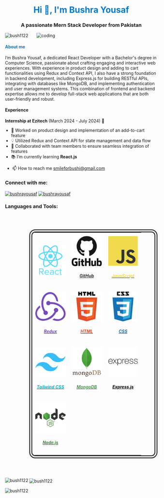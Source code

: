 <h1 align="center" style=" color: #007acc;">Hi 👋, I'm Bushra Yousaf</h1>
<h3 align="center">A passionate Mern Stack Developer  from Pakistan</h3>
<img align="right" alt="coding" width="400" src="https://static.wixstatic.com/media/b313a9_89ebec0c5f384c65a9551f0c1ec18ca9~mv2.gif" >

<p align="left"> <img src="https://komarev.com/ghpvc/?username=bush1122&label=Profile%20views&color=0e75b6&style=flat" alt="bush1122" /> </p>

<h4 style="background: linear-gradient(to right, #007acc, red); -webkit-background-clip: text; color: transparent;">
  About me
</h4>
<p>I’m Bushra Yousaf, a dedicated React Developer with a Bachelor's degree in Computer Science, passionate about crafting engaging and interactive web experiences. With experience in product design and adding to cart functionalities using Redux and Context API, I also have a strong foundation in backend development, including Express.js for building RESTful APIs, integrating with databases like MongoDB, and implementing authentication and user management systems. This combination of frontend and backend expertise allows me to develop full-stack web applications that are both user-friendly and robust.</p>

<h4>Experience</h4>
<p><strong>Internship at Ezitech</strong> (March 2024 - July 2024) 🏢</p>
<ul style="padding-left: 20px;">
    <li>🚀 Worked on product design and implementation of an add-to-cart feature</li>
    <li>💡 Utilized Redux and Context API for state management and data flow</li>
    <li>🤝 Collaborated with team members to ensure seamless integration of features</li>
    <li>📚 I’m currently learning <strong>React.js</strong></li>
</ul>

- 📫 How to reach me <a href="mailto:smileforbushi@gmail.com">smileforbushi@gmail.com</a>

<h3 align="left">Connect with me:</h3>
<p align="left">
<a href="https://www.linkedin.com/in/bushra-yousaf-9b6675240" target="_blank"><img align="center" src="https://raw.githubusercontent.com/rahuldkjain/github-profile-readme-generator/master/src/images/icons/Social/linked-in-alt.svg" alt="bushrayousaf" height="30" width="40" /></a>
<a href="https://www.facebook.com/ahnhi.malik/" target="_blank"><img align="center" src="https://raw.githubusercontent.com/rahuldkjain/github-profile-readme-generator/master/src/images/icons/Social/facebook.svg" alt="bushrayousaf" height="30" width="40" /></a>
</p>

<h3 align="left">Languages and Tools:</h3>

<div style="text-align: center; padding: 40px;">
    <table style="border: 10px double #333; border-radius: 20px; box-shadow: 0 0 10px rgba(0, 0, 0, 0.1); margin: 10px 40px;">
        <tr>
            <td style="padding: 10px; text-align: center;">
                <a href="https://reactjs.org/" target="_blank">
                    <img src="https://raw.githubusercontent.com/devicons/devicon/master/icons/react/react-original-wordmark.svg" alt="react" width="100" height="100"/>
                </a>
            </td>
            <td style="padding: 10px; text-align: center;">
                <a href="https://github.com/" target="_blank">
                    <img src="https://raw.githubusercontent.com/devicons/devicon/master/icons/github/github-original-wordmark.svg" alt="github" width="100" height="100"/>
                    <h5 style="color: #333;">GitHub</h5>
                </a>
            </td>
            <td style="padding: 10px; text-align: center;">
                <a href="https://developer.mozilla.org/en-US/docs/Web/JavaScript" target="_blank">
                    <img src="https://raw.githubusercontent.com/devicons/devicon/master/icons/javascript/javascript-original.svg" alt="javascript" width="100" height="100"/>
                    <h5 style="color: #F0DB4F;">JavaScript</h5>
                </a>
            </td>
        </tr>
        <tr>
            <td style="padding: 10px; text-align: center;">
                <a href="https://redux.js.org/" target="_blank">
                    <img src="https://raw.githubusercontent.com/devicons/devicon/master/icons/redux/redux-original.svg" alt="redux" width="100" height="100"/>
                    <h5 style="color: #764ABC;">Redux</h5>
                </a>
            </td>
            <td style="padding: 10px; text-align: center;">
                <a href="https://developer.mozilla.org/en-US/docs/Web/HTML" target="_blank">
                    <img src="https://raw.githubusercontent.com/devicons/devicon/master/icons/html5/html5-original-wordmark.svg" alt="html5" width="100" height="100"/>
                    <h5 style="color: #E34C26;">HTML</h5>
                </a>
            </td>
            <td style="padding: 10px; text-align: center;">
                <a href="https://developer.mozilla.org/en-US/docs/Web/CSS" target="_blank">
                    <img src="https://raw.githubusercontent.com/devicons/devicon/master/icons/css3/css3-original-wordmark.svg" alt="css3" width="100" height="100"/>
                    <h5 style="color: #1572B6;">CSS</h5>
                </a>
            </td>
        </tr>
        <tr>
            <td style="padding: 10px; text-align: center;">
                <a href="https://tailwindcss.com/" target="_blank">
                    <img src="https://raw.githubusercontent.com/devicons/devicon/master/icons/tailwindcss/tailwindcss-plain.svg" alt="tailwindcss" width="100" height="100"/>
                    <h5 style="color: #06B6D4;">Tailwind CSS</h5>
                </a>
            </td>
            <td style="padding: 10px; text-align: center;">
                <a href="https://www.mongodb.com/" target="_blank">
                    <img src="https://raw.githubusercontent.com/devicons/devicon/master/icons/mongodb/mongodb-original-wordmark.svg" alt="mongodb" width="100" height="100"/>
                    <h5 style="color: #47A248;">MongoDB</h5>
                </a>
            </td>
            <td style="padding: 10px; text-align: center;">
                <a href="https://expressjs.com/" target="_blank">
                    <img src="https://raw.githubusercontent.com/devicons/devicon/master/icons/express/express-original-wordmark.svg" alt="express" width="100" height="100"/>
                    <h5 style="color: #000;">Express.js</h5>
                </a>
            </td>
        </tr>
        <tr>
            <td style="padding: 10px; text-align: center;">
                <a href="https://nodejs.org/" target="_blank">
                    <img src="https://raw.githubusercontent.com/devicons/devicon/master/icons/nodejs/nodejs-original-wordmark.svg" alt="nodejs" width="100" height="100"/>
                    <h5 style="color: #43853D;">Node.js</h5>
                </a>
            </td>
        </tr>
    </table>
</div>



<p><img align="left" src="https://github-readme-stats.vercel.app/api/top-langs?username=bush1122&show_icons=true&locale=en&layout=compact" alt="bush1122" /></p>

<p>&nbsp;<img align="center" src="https://github-readme-stats.vercel.app/api?username=bush1122&show_icons=true&locale=en" alt="bush1122" /></p>

<p><img align="center" src="https://github-readme-streak-stats.herokuapp.com/?user=bush1122&" alt="bush1122" /></p>


